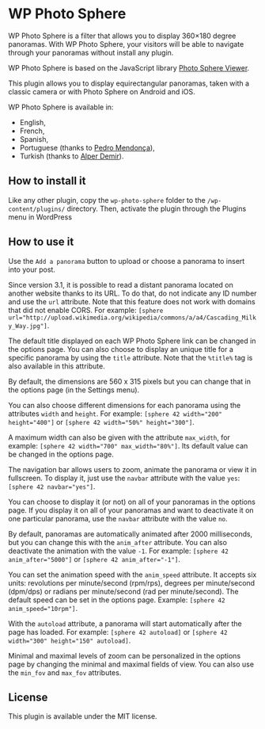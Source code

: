 # WP Photo Sphere

WP Photo Sphere is a filter that allows you to display 360×180 degree panoramas. With WP Photo Sphere, your visitors will be able
to navigate through your panoramas without install any plugin.

WP Photo Sphere is based on the JavaScript library [Photo Sphere Viewer](http://jeremyheleine.me/#photo-sphere-viewer).

This plugin allows you to display equirectangular panoramas, taken with a classic camera or with Photo Sphere on Android and iOS.

WP Photo Sphere is available in:

* English,
* French,
* Spanish,
* Portuguese (thanks to [Pedro Mendonça](https://github.com/pedro-mendonca)),
* Turkish (thanks to [Alper Demir](https://www.cesakozmetik.com.tr/)).

## How to install it

Like any other plugin, copy the `wp-photo-sphere` folder to the `/wp-content/plugins/` directory. Then, activate the plugin through the Plugins menu in WordPress

## How to use it

Use the `Add a panorama` button to upload or choose a panorama to insert into your post.

Since version 3.1, it is possible to read a distant panorama located on another website thanks to its URL. To do that, do not
indicate any ID number and use the `url` attribute. Note that this feature does not work with domains that did not enable CORS.
For example: `[sphere url="http://upload.wikimedia.org/wikipedia/commons/a/a4/Cascading_Milky_Way.jpg"]`.

The default title displayed on each WP Photo Sphere link can be changed in the options page. You can also choose to display an
unique title for a specific panorama by using the `title` attribute. Note that the `%title%` tag is also available in this
attribute.

By default, the dimensions are 560 x 315 pixels but you can change that in the options page (in the Settings menu).

You can also choose different dimensions for each panorama using the attributes `width` and `height`. For example: `[sphere 42 width="200" height="400"]` or `[sphere 42 width="50%" height="300"]`.

A maximum width can also be given with the attribute `max_width`, for example: `[sphere 42 width="700" max_width="80%"]`. Its default value can be changed in the options page.

The navigation bar allows users to zoom, animate the panorama or view it in fullscreen. To display it, just use the `navbar` attribute
with the value `yes`: `[sphere 42 navbar="yes"]`.

You can choose to display it (or not) on all of your panoramas in the options page. If you display it on all of your panoramas and
want to deactivate it on one particular panorama, use the `navbar` attribute with the value `no`.

By default, panoramas are automatically animated after 2000 milliseconds, but you can change this with the `anim_after` attribute. You can also deactivate the animation with the value `-1`. For example: `[sphere 42 anim_after="5000"]` or `[sphere 42 anim_after="-1"]`.

You can set the animation speed with the `anim_speed` attribute. It accepts six units: revolutions per minute/second (rpm/rps), degrees per minute/second (dpm/dps) or radians per minute/second (rad per minute/second). The default speed can be set in the options page. Example: `[sphere 42 anim_speed="10rpm"]`.

With the `autoload` attribute, a panorama will start automatically after the page has loaded. For example: `[sphere 42 autoload]` or `[sphere 42 width="300" height="150" autoload]`.

Minimal and maximal levels of zoom can be personalized in the options page by changing the minimal and maximal fields of view. You can
also use the `min_fov` and `max_fov` attributes.

## License

This plugin is available under the MIT license.
